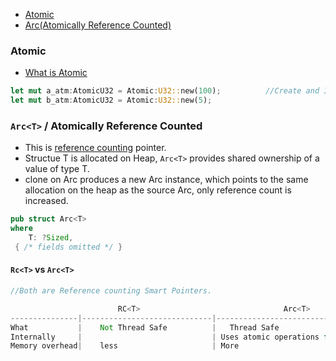 - [Atomic](#at)
- [Arc(Atomically Reference Counted)](#arc)

<a name=at></a>
### Atomic
- [What is Atomic](/Threads_Processes_IPC/Terms)
```rs
let mut a_atm:AtomicU32 = Atomic:U32::new(100);          //Create and Initialize Atomic variable(a_atm)
let mut b_atm:AtomicU32 = Atomic:U32::new(5);
```

<a name=arc></a>
### `Arc<T>` / Atomically Reference Counted
- This is [reference counting](/Languages/Programming_Languages/Rust/Smart_Pointers/) pointer.
- Structue T is allocated on Heap, `Arc<T>` provides shared ownership of a value of type T.
- clone on Arc produces a new Arc instance, which points to the same allocation on the heap as the source Arc, only reference count is increased.
```rs
pub struct Arc<T> 
where
    T: ?Sized, 
 { /* fields omitted */ }
```

#### `Rc<T>` vs `Arc<T>`
```rs
//Both are Reference counting Smart Pointers.

                        RC<T>                                Arc<T>
---------------|-----------------------------|---------------------------------
What           |    Not Thread Safe          |   Thread Safe
Internally     |                             | Uses atomic operations for reference counting
Memory overhead|    less                     | More
```
